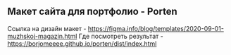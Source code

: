 ## Макет сайта для портфолио - Porten

Ссылка на дизайн макет - https://figma.info/blog/templates/2020-09-01-muzhskoj-magazin.html
Где посмотреть результат - https://borjomeeee.github.io/porten/dist/index.html
